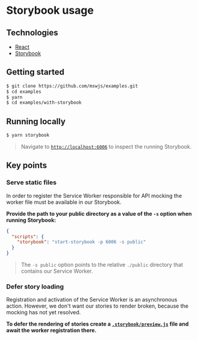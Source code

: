 # Storybook usage

## Technologies

- [React](https://reactjs.org)
- [Storybook](https://storybook.js.org/)

## Getting started

```bash
$ git clone https://github.com/mswjs/examples.git
$ cd examples
$ yarn
$ cd examples/with-storybook
```

## Running locally

```bash
$ yarn storybook
```

> Navigate to [`http://localhost:6006`](http://localhost:6006) to inspect the running Storybook.

## Key points

### Serve static files

In order to register the Service Worker responsible for API mocking the worker file must be available in our Storybook. 

**Provide the path to your public directory as a value of the `-s` option when running Storybook:**

```json
{
  "scripts": {
    "storybook": "start-storybook -p 6006 -s public"
  }
}
```

> The `-s public` option points to the relative `./public` directory that contains our Service Worker.

### Defer story loading

Registration and activation of the Service Worker is an asynchronous action. However, we don't want our stories to render broken, because the mocking has not yet resolved.

**To defer the rendering of stories create a [`.storybook/preview.js`](.storybook/preview.js) file and await the worker registration there.**
